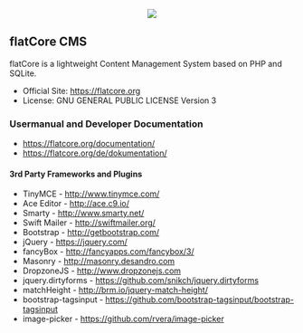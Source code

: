 <p align="center">
<img src="http://www.flatcore.org/content/images/icon-flatcore-128.png">
</p>

## flatCore CMS

flatCore is a lightweight Content Management System based on PHP and SQLite.

* Official Site: https://flatcore.org
* License: GNU GENERAL PUBLIC LICENSE Version 3

### Usermanual and Developer Documentation
* https://flatcore.org/documentation/
* https://flatcore.org/de/dokumentation/

#### 3rd Party Frameworks and Plugins

+ TinyMCE - http://www.tinymce.com/
+ Ace Editor - http://ace.c9.io/
+ Smarty - http://www.smarty.net/
+ Swift Mailer - http://swiftmailer.org/
+ Bootstrap - http://getbootstrap.com/
+ jQuery - https://jquery.com/
+ fancyBox - http://fancyapps.com/fancybox/3/
+ Masonry - http://masonry.desandro.com
+ DropzoneJS - http://www.dropzonejs.com
+ jquery.dirtyforms - https://github.com/snikch/jquery.dirtyforms
+ matchHeight - http://brm.io/jquery-match-height/
+ bootstrap-tagsinput - https://github.com/bootstrap-tagsinput/bootstrap-tagsinput
+ image-picker - https://github.com/rvera/image-picker
